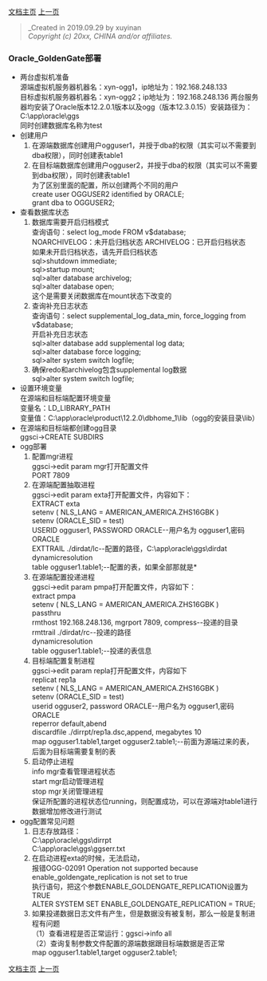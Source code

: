 <link href="zoe_docs.css" rel="stylesheet" type="text/css" />

[文档主页](../../index.html)
[上一页](../Oracle_GoldenGate_index.html)

>	_Created in 2019.09.29 by xuyinan  
>	_Copyright (c) 20xx, CHINA and/or affiliates._  
###	Oracle_GoldenGate部署  
*	两台虚拟机准备  
	源端虚拟机服务器机器名：xyn-ogg1，ip地址为：192.168.248.133  
	目标虚拟机服务器机器名：xyn-ogg2；ip地址为：192.168.248.136
	两台服务器均安装了Oracle版本12.2.0.1版本以及ogg（版本12.3.0.15）安装路径为：C:\app\oracle\ggs  
	同时创建数据库名称为test
*	创建用户
	1.	在源端数据库创建用户ogguser1，并授于dba的权限（其实可以不需要到dba权限），同时创建表table1  
	2.	在目标端数据库创建用户ogguser2，并授于dba的权限（其实可以不需要到dba权限），同时创建表table1  
		为了区别里面的配置，所以创建两个不同的用户  
		create user OGGUSER2 identified by ORACLE;  
		grant dba to OGGUSER2;  
*	查看数据库状态  
	1.	数据库需要开启归档模式  
		查询语句：select log_mode FROM v$database;  
		NOARCHIVELOG：未开启归档状态  ARCHIVELOG：已开启归档状态  
		如果未开启归档状态，请先开启归档状态  
		sql>shutdown immediate;  
		sql>startup mount;  
		sql>alter database archivelog;  
		sql>alter database open;  
		这个是需要关闭数据库在mount状态下改变的  
	2.	查询补充日志状态  
		查询语句：select supplemental_log_data_min, force_logging from v$database;  
		开启补充日志状态  
		sql>alter database add supplemental log data;  
		sql>alter database force logging;  
		sql>alter system switch logfile;  
	3.	确保redo和archivelog包含supplemental log数据  
		sql>alter system switch logfile;  
*	设置环境变量  
	在源端和目标端配置环境变量  
	变量名：LD_LIBRARY_PATH  
	变量值：C:\app\oracle\product\12.2.0\dbhome_1\lib（ogg的安装目录\lib） 
*	在源端和目标端都创建ogg目录	 
	ggsci->CREATE SUBDIRS  
*	ogg部署  
	1.	配置mgr进程  
		ggsci->edit param mgr打开配置文件  
		PORT 7809  
	2.	在源端配置抽取进程  
		ggsci->edit param exta打开配置文件，内容如下：  
		EXTRACT exta  
		setenv ( NLS_LANG = AMERICAN_AMERICA.ZHS16GBK )  
		setenv (ORACLE_SID = test)  
		USERID ogguser1, PASSWORD ORACLE--用户名为 ogguser1,密码ORACLE  
		EXTTRAIL ./dirdat/lc--配置的路径，C:\app\oracle\ggs\dirdat  
		dynamicresolution  
		table ogguser1.table1;--配置的表，如果全部那就是*  
	3.	在源端配置投递进程  
		ggsci->edit param pmpa打开配置文件，内容如下：  
		extract pmpa  
		setenv ( NLS_LANG = AMERICAN_AMERICA.ZHS16GBK )  
		passthru  
		rmthost 192.168.248.136, mgrport 7809, compress--投递的目录  
		rmttrail ./dirdat/rc--投递的路径  
		dynamicresolution  
		table ogguser1.table1;--投递的表信息  
	4.	目标端配置复制进程  
		ggsci->edit param repla打开配置文件，内容如下  
		replicat rep1a  
		setenv ( NLS_LANG = AMERICAN_AMERICA.ZHS16GBK )  
		setenv (ORACLE_SID = test)  
		userid ogguser2, password ORACLE--用户名为 ogguser1,密码ORACLE  
		reperror default,abend  
		discardfile ./dirrpt/rep1a.dsc,append, megabytes 10  
		map ogguser1.table1,target ogguser2.table1;--前面为源端过来的表，后面为目标端需要复制的表  
	5.	启动停止进程  
		info mgr查看管理进程状态  
		start mgr启动管理进程  
		stop mgr关闭管理进程   
		保证所配置的进程状态位running，则配置成功，可以在源端对table1进行数据增加修改进行测试
*	ogg配置常见问题  
	1.	日志存放路径：  
		C:\app\oracle\ggs\dirrpt  
		C:\app\oracle\ggs\ggserr.txt  
	2.	在启动进程exta的时候，无法启动，  
		报错OGG-02091  Operation not supported because enable_goldengate_replication is not set to true  
		执行语句，把这个参数ENABLE_GOLDENGATE_REPLICATION设置为TRUE  
		ALTER SYSTEM SET ENABLE_GOLDENGATE_REPLICATION = TRUE;   
	3.	如果投递数据日志文件有产生，但是数据没有被复制，那么一般是复制进程有问题  
		（1）查看进程是否正常运行：ggsci->info all  
		（2）查询复制参数文件配置的源端数据跟目标端数据是否正常  
			map ogguser1.table1,target ogguser2.table1;  
			
			
[文档主页](../../index.html)
[上一页](../Oracle_GoldenGate_index.html)
